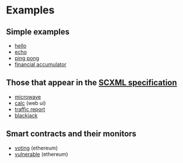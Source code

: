 # Examples

## Simple examples
- [hello](hello/README.md)
- [echo](echo/README.md)
- [ping pong](ping_pong/README.md)
- [financial accumulator](accumulator/README.md)

## Those that appear in the [SCXML specification](https://www.w3.org/TR/scxml/)
- [microwave](microwave/README.md)
- [calc](calc/README.md) (web ui)
- [traffic report](traffic_report/README.md)
- [blackjack](blackjack/README.md)

## Smart contracts and their monitors
- [voting](voting/README.md) (ethereum)
- [vulnerable](vulnerable/README.md) (ethereum)
